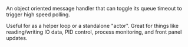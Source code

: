 An object oriented message handler that can toggle its queue timeout to trigger high speed polling.

Useful for as a helper loop or a standalone "actor". Great for things like reading/writing IO data, PID control, process monitoring, and front panel updates.
